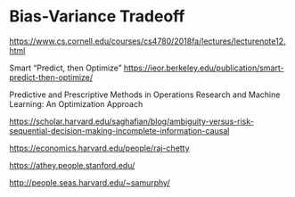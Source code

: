 # Bias-Variance Tradeoff
https://www.cs.cornell.edu/courses/cs4780/2018fa/lectures/lecturenote12.html


Smart “Predict, then Optimize”
https://ieor.berkeley.edu/publication/smart-predict-then-optimize/


Predictive and Prescriptive Methods in Operations
Research and Machine Learning: An Optimization
Approach



https://scholar.harvard.edu/saghafian/blog/ambiguity-versus-risk-sequential-decision-making-incomplete-information-causal


https://economics.harvard.edu/people/raj-chetty

https://athey.people.stanford.edu/ 

http://people.seas.harvard.edu/~samurphy/
